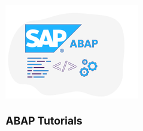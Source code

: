 ![abaplogo](https://github.com/mertfozzy/ABAP-Tutorials/blob/main/Unit%201/logo.png?raw=true)

# ABAP Tutorials
 
